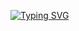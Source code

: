 [![Typing SVG](https://readme-typing-svg.herokuapp.com?color=%2336BCF7&lines=Hi,+my+name+is+Artur)](https://git.io/typing-svg)
